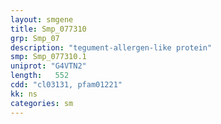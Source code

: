 ```yaml
---
layout: smgene
title: Smp_077310
grp: Smp_07
description: "tegument-allergen-like protein"
smp: Smp_077310.1
uniprot: "G4VTN2"
length:   552
cdd: "cl03131, pfam01221"
kk: ns
categories: sm
---
```


